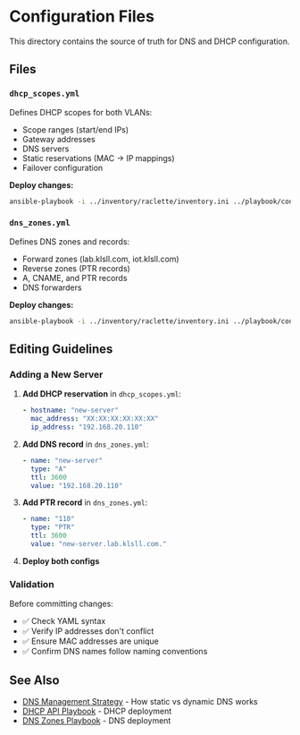 # Configuration Files

This directory contains the source of truth for DNS and DHCP configuration.

## Files

### `dhcp_scopes.yml`
Defines DHCP scopes for both VLANs:
- Scope ranges (start/end IPs)
- Gateway addresses
- DNS servers
- Static reservations (MAC → IP mappings)
- Failover configuration

**Deploy changes:**
```bash
ansible-playbook -i ../inventory/raclette/inventory.ini ../playbook/configure_dhcp_api.yml
```

### `dns_zones.yml`
Defines DNS zones and records:
- Forward zones (lab.klsll.com, iot.klsll.com)
- Reverse zones (PTR records)
- A, CNAME, and PTR records
- DNS forwarders

**Deploy changes:**
```bash
ansible-playbook -i ../inventory/raclette/inventory.ini ../playbook/configure_dns_zones.yml
```

## Editing Guidelines

### Adding a New Server

1. **Add DHCP reservation** in `dhcp_scopes.yml`:
   ```yaml
   - hostname: "new-server"
     mac_address: "XX:XX:XX:XX:XX:XX"
     ip_address: "192.168.20.110"
   ```

2. **Add DNS record** in `dns_zones.yml`:
   ```yaml
   - name: "new-server"
     type: "A"
     ttl: 3600
     value: "192.168.20.110"
   ```

3. **Add PTR record** in `dns_zones.yml`:
   ```yaml
   - name: "110"
     type: "PTR"
     ttl: 3600
     value: "new-server.lab.klsll.com."
   ```

4. **Deploy both configs**

### Validation

Before committing changes:
- ✅ Check YAML syntax
- ✅ Verify IP addresses don't conflict
- ✅ Ensure MAC addresses are unique
- ✅ Confirm DNS names follow naming conventions

## See Also

- [DNS Management Strategy](../DNS_MANAGEMENT_STRATEGY.md) - How static vs dynamic DNS works
- [DHCP API Playbook](../playbook/configure_dhcp_api.yml) - DHCP deployment
- [DNS Zones Playbook](../playbook/configure_dns_zones.yml) - DNS deployment

